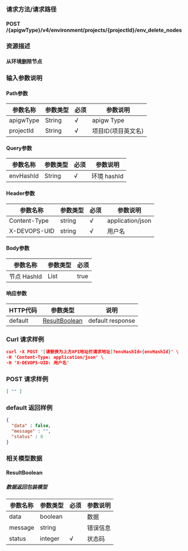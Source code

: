 ### 请求方法/请求路径
#### POST /{apigwType}/v4/environment/projects/{projectId}/env_delete_nodes
### 资源描述
#### 从环境删除节点
### 输入参数说明
#### Path参数

| 参数名称      | 参数类型   | 必须  | 参数说明        |
| --------- | ------ | --- | ----------- |
| apigwType | String | √   | apigw Type  |
| projectId | String | √   | 项目ID(项目英文名) |

#### Query参数

| 参数名称      | 参数类型   | 必须  | 参数说明      |
| --------- | ------ | --- | --------- |
| envHashId | String | √   | 环境 hashId |

#### Header参数

| 参数名称         | 参数类型   | 必须  | 参数说明             |
| ------------ | ------ | --- | ---------------- |
| Content-Type | string | √   | application/json |
| X-DEVOPS-UID | string | √   | 用户名              |

#### Body参数

| 参数名称      | 参数类型         | 必须   |
| --------- | ------------ | ---- |
| 节点 HashId | List<string> | true |

#### 响应参数

| HTTP代码  | 参数类型                            | 说明               |
| ------- | ------------------------------- | ---------------- |
| default | [ResultBoolean](#ResultBoolean) | default response |

### Curl 请求样例

```Json
curl -X POST '[请替换为上方API地址栏请求地址]?envHashId={envHashId}' \
-H 'Content-Type: application/json' \
-H 'X-DEVOPS-UID: 用户名' 
```

### POST 请求样例

```Json
[ "" ]
```

### default 返回样例

```Json
{
  "data" : false,
  "message" : "",
  "status" : 0
}
```

### 相关模型数据
#### ResultBoolean
##### 数据返回包装模型

| 参数名称    | 参数类型    | 必须  | 参数说明 |
| ------- | ------- | --- | ---- |
| data    | boolean |     | 数据   |
| message | string  |     | 错误信息 |
| status  | integer | √   | 状态码  |

 
